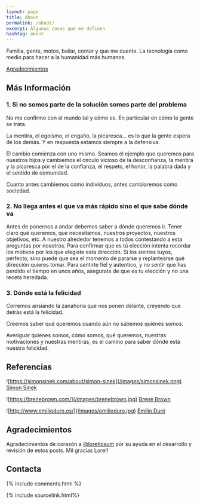 ```yaml
---
layout: page
title: About
permalink: /about/
excerpt: Algunas cosas que me definen
hashtag: about
---
```

Familia, gente, motos, bailar, contar y que me cuente. La tecnología como medio para hacer a la humanidad más humanos.

[Agradecimientos](#agradecimientos)

## Más Información

### 1. Si no somos parte de la solución somos parte del problema

No me confirmo con el mundo tal y cómo es. En particular en cómo la gente se trata.

La mentira, el egoísmo, el engaño, la picaresca... es lo que la gente espera de los demás. Y en respuesta estamos siempre a la defensiva.

El cambio comienza con uno mismo. Seamos el ejemplo que queremos para nuestros hijos y cambiemos el circulo vicioso de la desconfianza, la mentira y la picaresca por el de la confianza, el respeto, el honor, la palabra dada y el sentido de comunidad.

Cuanto antes cambiemos como individuos, antes cambiaremos como sociedad.

### 2. No llega antes el que va más rápido sino el que sabe dónde va

Antes de ponernos a andar debemos saber a dónde queremos ir. Tener claro qué queremos, que necesitamos, nuestros proyectos, nuestros objetivos, etc.
A nuestro alrededor tenemos a todos contestando a esta preguntas por nosotros. Para confirmar que es tú elección intenta recordar los motivos por los que elegiste esta dirección. Si los sientes tuyos, perfecto, sino puede que sea el momento de pararse y replantearse qué dirección quieres tomar.
Para sentirte fiel y autentico, y no sentir que has perdido el tiempo en unos años, asegurate de que es tu elección y no una receta heredada.

### 3. Dónde está la felicidad

Corremos ansiando la zanahoria que nos ponen delante, creyendo que detrás está la felicidad.

Creemos saber qué queremos cuando aún no sabemos quiénes somos.

Averiguar quienes somos, cómo somos, qué queremos, nuestras motivaciones y nuestras mentiras, es el camino para saber dónde está nuestra felicidad.

## Referencias

![https://simonsinek.com/about/simon-sinek](/images/simonsinek.png)
[Simon Sinek](https://simonsinek.com/about/simon-sinek)

![https://brenebrown.com/](/images/brenebrown.jpg)
[Brené Brown](https://brenebrown.com/)

![http://www.emilioduro.es/](/images/emilioduro.jpg)
[Emilio Duró](http://www.emilioduro.es/)
  
## Agradecimientos

Agradecimientos de corazón a [@loretipsum](https://twitter.com/loretipsum) por su ayuda en el desarrollo y revisión de estos posts. Mil gracias Lore!!

## Contacta

{% include comments.html %}

{% include sourcelink.html%}
